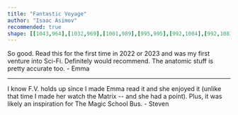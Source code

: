 ```yaml
---
title: "Fantastic Voyage"
author: "Isaac Asimov"
recommended: true
shape: [[1043,964],[1032,969],[1001,989],[995,995],[992,1004],[992,1081],[990,1117],[988,1236],[985,1277],[982,1405],[979,1442],[980,1451],[976,1475],[974,1509],[973,1609],[969,1683],[969,1736],[966,1776],[968,1785],[974,1790],[1005,1794],[1018,1793],[1024,1789],[1027,1783],[1029,1764],[1029,1718],[1032,1666],[1034,1586],[1033,1575],[1036,1513],[1036,1474],[1039,1424],[1042,1272],[1045,1226],[1044,1215],[1046,1195],[1046,1165],[1048,1156],[1048,1130],[1050,1105],[1051,1038],[1053,1017],[1053,968],[1050,964]]
---
```

So good.  Read this for the first time in 2022 or 2023 and was my first venture into Sci-Fi. Definitely would recommend.  The anatomic stuff is pretty accurate too. - Emma

---

I know F.V. holds up since I made Emma read it and she enjoyed it (unlike that time I made her watch the Matrix -- and she had a point).
Plus, it was likely an inspiration for The Magic School Bus. - Steven
